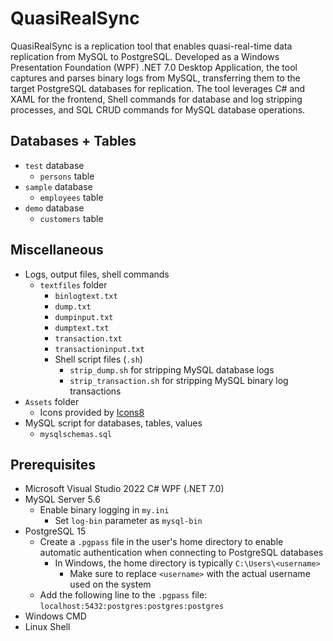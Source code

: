 # QuasiRealSync

QuasiRealSync is a replication tool that enables quasi-real-time data replication from MySQL to PostgreSQL. Developed as a Windows Presentation Foundation (WPF) .NET 7.0 Desktop Application, the tool captures and parses binary logs from MySQL, transferring them to the target PostgreSQL databases for replication. The tool leverages C# and XAML for the frontend, Shell commands for database and log stripping processes, and SQL CRUD commands for MySQL database operations.

## Databases + Tables
- `test` database
	- `persons` table
- `sample` database
	- `employees` table
- `demo` database
	- `customers` table

## Miscellaneous
- Logs, output files, shell commands
	- `textfiles` folder
		- `binlogtext.txt`
		- `dump.txt`
		- `dumpinput.txt`
		- `dumptext.txt`
		- `transaction.txt`
		- `transactioninput.txt`
		- Shell script files (`.sh`)
			- `strip_dump.sh` for stripping MySQL database logs
			- `strip_transaction.sh` for stripping MySQL binary log transactions
- `Assets` folder
	- Icons provided by [Icons8](https://icons8.com/icons)
- MySQL script for databases, tables, values
	- `mysqlschemas.sql`

## Prerequisites
- Microsoft Visual Studio 2022 C# WPF (.NET 7.0)
- MySQL Server 5.6
	- Enable binary logging in `my.ini`
		- Set `log-bin` parameter as `mysql-bin`
- PostgreSQL 15
	- Create a `.pgpass` file in the user's home directory to enable automatic authentication when connecting to PostgreSQL databases
		- In Windows, the home directory is typically `C:\Users\<username>`
			- Make sure to replace `<username>` with the actual username used on the system
	- Add the following line to the `.pgpass` file: `localhost:5432:postgres:postgres:postgres`
- Windows CMD
- Linux Shell